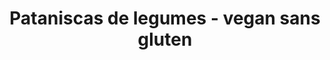 ---
title: Pataniscas de legumes - vegan sans gluten
draft: false
layout: recettes
type: entree
categories:
  - Bouchées salées
  - Snacking
regime:
  - vegan
  - sans-gluten
region: Portugal
cuisson: Oui
temperature: Chaud
plate: 20
check: Non
checkAlwaysOk: false
ingredients:
  legumes:
    - quantite: 0.35
      title: Carotte
      unit: Kg
    - quantite: 0.7
      title: Courgette
      unit: Kg
    - quantite: 0.35
      title: Oignon
      unit: Kg
    - quantite: 1.2
      title: Ail
      unit: tête·s
  lof:
    - quantite: 0.3
      title: Farine de riz
      unit: Kg
    - quantite: 0.6
      title: Farine de pois chiche
      unit: Kg
    - quantite: 0.2
      title: huile de tournesol
      unit: litre
  autres:
    - title: Eau gazeuse
      quantite: 0.8
      unit: litre
preparation: >-
  \- meilleur quand préparé un peu en avance (2/3h repos de la pâte) -


  Raper les courgettes et les carottes. Hacher les oignons, l'ail et le persil. Dans un grand récipent, ajouter les épices et la levure au reste, bien mélanger. Ajouter la farine et remélanger jusqu'à avoir une texture homogène.


  Ajouter les 2/3 de l'eau gaseuse. 


  La pâte doit ressembler à de la pâte à beignets, un peu épaisse mais pas trop. Le dernier tiers d'eau pour rectifier.


  Faire chauffer une large quantité d'huile dans une grande poele


  Couler des grosses cuillers de pâte pour obtenir des beignets.
publishDate: 2024-06-19 00:34:00+00:00
uuid: cl6cfsta
titleslug: pataniscas-de-legumes-vegan-sans-gluten_cl6cfsta
---